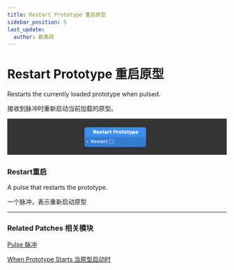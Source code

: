 ```yaml
---
title: Restart Prototype 重启原型
sidebar_position: 5
last_update:
  author: 蒯美政
---
```


# Restart Prototype 重启原型

Restarts the currently loaded prototype when pulsed.

接收到脉冲时重新启动当前加载的原型。

![Image](./../../../static/img/docs/Utility/restart-prototype.png)

### Restart重启

A pulse that restarts the prototype.

一个脉冲，表示重新启动原型

------

### Related Patches 相关模块

[Pulse 脉冲](./Pulse.md)

[When Prototype Starts 当原型启动时](./When%20Prototype%20Starts.md)
